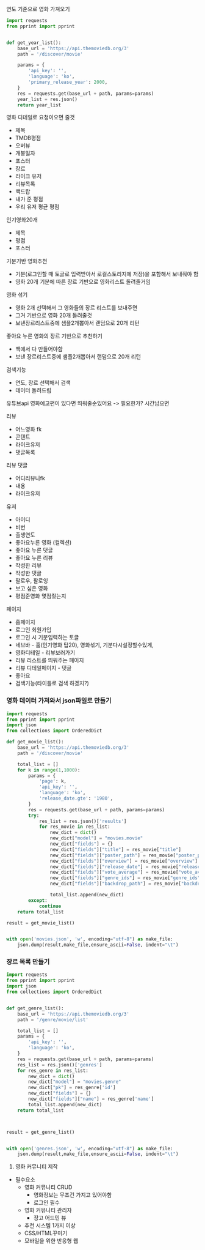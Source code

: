 연도 기준으로 영화 가져오기

```python
import requests
from pprint import pprint


def get_year_list():
    base_url = 'https://api.themoviedb.org/3'
    path = '/discover/movie'

    params = {
        'api_key': '',
        'language': 'ko',
        'primary_release_year': 2000,
    }
    res = requests.get(base_url + path, params=params)
    year_list = res.json()
    return year_list


```

 영화 디테일로 요청이오면 줄것

- 제목
- TMDB평점
- 오버뷰
- 개봉일자
- 포스터
- 장르
- 라이크 유저
- 리뷰목록
- 백드랍 
- 내가 준 평점
- 우리 유저 평균 평점



인기영화20개

- 제목
- 평점
- 포스터



기분기반 영화추천

- 기분(로그인할 때 토글로 입력받아서 로컬스토리지에 저장)을 포함해서 보내줘야 함
- 영화 20개 기분에 따른 장르 기반으로 영화리스트 돌려줄거임



영화 섞기

- 영화 2개 선택해서 그 영화들의 장르 리스트를 보내주면
- 그거 기반으로 영화 20개 돌려줄것
- 보낸장르리스트중에 샘플2개뽑아서 랜덤으로 20개 리턴 



좋아요 누른 영화의 장르 기반으로 추천하기

- 백에서 다 만들어야함
- 보낸 장르리스트중에 샘플2개뽑아서 랜덤으로 20개 리턴 







검색기능

- 연도, 장르 선택해서 검색
- 데이터 돌려드림



유튜브api 영화예고편이 있다면 띄워줄순있어요 -> 필요한가? 시간남으면







리뷰

- 어느영화 fk
- 콘텐트
- 라이크유저
- 댓글목록



리뷰 댓글

- 어디리뷰니fk
- 내용
- 라이크유저





유저

- 아이디
- 비번
- 출생연도
- 좋아요누른 영화 (컬렉션)
- 좋아요 누른 댓글
- 좋아요 누른 리뷰
- 작성한 리뷰
- 작성한 댓글
- 팔로우, 팔로잉
- 보고 싶은 영화
- 평점준영화 몇점줬는지



페이지

- 홈페이지
- 로그인 회원가입
- 로그인 시 기분입력하는 토글
- 네브바 - 홈(인기영화 탑20), 영화섞기, 기분다시설정할수있게, 
- 영화디테일 - 리뷰보러가기
- 리뷰 리스트를 띄워주는 페이지
- 리뷰 디테일페이지 - 댓글 
- 좋아요
- 검색기능(타이틀로 검색 하겠지?)





### 영화 데이터 가져와서 json파일로 만들기 

```python
import requests
from pprint import pprint
import json
from collections import OrderedDict

def get_movie_list():
    base_url = 'https://api.themoviedb.org/3'
    path = '/discover/movie'

    total_list = []
    for k in range(1,1000):
        params = {
            'page': k,
            'api_key': '',
            'language': 'ko',
            'release_date.gte': '1980',
        }
        res = requests.get(base_url + path, params=params)
        try:
            res_list = res.json()['results']
            for res_movie in res_list:
                new_dict = dict()
                new_dict["model"] = "movies.movie"
                new_dict["fields"] = {}
                new_dict["fields"]["title"] = res_movie["title"]
                new_dict["fields"]["poster_path"] = res_movie["poster_path"]
                new_dict["fields"]["overview"] = res_movie["overview"]
                new_dict["fields"]["release_date"] = res_movie["release_date"]
                new_dict["fields"]["vote_average"] = res_movie["vote_average"]
                new_dict["fields"]["genre_ids"] = res_movie["genre_ids"]
                new_dict["fields"]["backdrop_path"] = res_movie["backdrop_path"]

                total_list.append(new_dict)
        except:
            continue
    return total_list

result = get_movie_list()


with open('movies.json', 'w', encoding="utf-8") as make_file:
    json.dump(result,make_file,ensure_ascii=False, indent="\t")

```

### 장르 목록 만들기

```python
import requests
from pprint import pprint
import json
from collections import OrderedDict


def get_genre_list():
    base_url = 'https://api.themoviedb.org/3'
    path = '/genre/movie/list'

    total_list = []
    params = {
        'api_key': '',
        'language': 'ko',
    }
    res = requests.get(base_url + path, params=params)
    res_list = res.json()['genres']
    for res_genre in res_list:
        new_dict = dict()
        new_dict["model"] = "movies.genre"
        new_dict["pk"] = res_genre['id']
        new_dict["fields"] = {}
        new_dict["fields"]["name"] = res_genre['name']
        total_list.append(new_dict)
    return total_list



result = get_genre_list()


with open('genres.json', 'w', encoding="utf-8") as make_file:
    json.dump(result,make_file,ensure_ascii=False, indent="\t")
```



1. 영화 커뮤니티 제작

- 필수요소
  - 영화 커뮤니티 CRUD
    - 영화정보는 무조건 가지고 있어야함
    - 로그인 필수
  - 영화 커뮤니티 관리자
    - 장고 어드민 뷰
  - 추천 시스템 1가지 이상
  - CSS/HTML꾸미기
  - 모바일을 위한 반응형 웹







